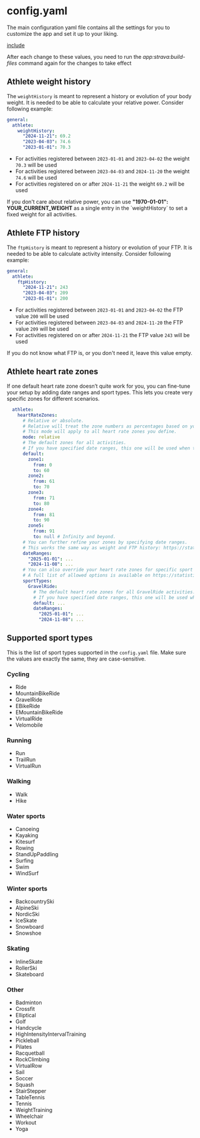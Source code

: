 # config.yaml

The main configuration yaml file contains all the settings for you to customize the app and set it up to your liking.

[include](config-yaml-example.md ':include')

<div class="alert important">
After each change to these values, you need to run the <i>app:strava:build-files</i> command again for the changes to take effect
</div>

## Athlete weight history

The `weightHistory` is meant to represent a history or evolution of your body weight. It is needed to be able to calculate your relative power. Consider following example:

```yml
general:
  athlete:
    weightHistory:
      "2024-11-21": 69.2
      "2023-04-03": 74.6
      "2023-01-01": 70.3
```

* For activities registered between `2023-01-01` and `2023-04-02` the weight `70.3` will be used
* For activities registered between `2023-04-03` and `2024-11-20` the weight `74.6` will be used
* For activities registered on or after `2024-11-21` the weight `69.2` will be used

<div class="alert info">
If you don't care about relative power, you can use <strong>"1970-01-01": YOUR_CURRENT_WEIGHT</strong> as a single entry in the `weightHistory` to set a fixed weight for all activities.
</div>

## Athlete FTP history

The `ftpHistory` is meant to represent a history or evolution of your FTP. It is needed to be able to calculate activity intensity. Consider following example:

```yml
general:
  athlete:
    ftpHistory:
      "2024-11-21": 243
      "2023-04-03": 209
      "2023-01-01": 200
```

* For activities registered between `2023-01-01` and `2023-04-02` the FTP value `200` will be used
* For activities registered between `2023-04-03` and `2024-11-20` the FTP value `209` will be used
* For activities registered on or after `2024-11-21` the FTP value `243` will be used

If you do not know what FTP is, or you don't need it, leave this value empty.

## Athlete heart rate zones

If one default heart rate zone doesn’t quite work for you, you can fine-tune your setup by adding date ranges and sport types. 
This lets you create very specific zones for different scenarios.

```yaml
  athlete:
    heartRateZones:
      # Relative or absolute. 
      # Relative will treat the zone numbers as percentages based on your max heart rate, while absolute will treat them as actual heartbeats per minute.
      # This mode will apply to all heart rate zones you define.
      mode: relative
      # The default zones for all activities.
      # If you have specified date ranges, this one will be used when there's no exact match for the activity date.
      default:
        zone1:
          from: 0
          to: 60
        zone2:
          from: 61
          to: 70
        zone3:
          from: 71
          to: 80
        zone4:
          from: 81
          to: 90
        zone5:
          from: 91
          to: null # Infinity and beyond.
      # You can further refine your zones by specifying date ranges.
      # This works the same way as weight and FTP history: https://statistics-for-strava-docs.robiningelbrecht.be/#/configuration/main-configuration?id=athlete-weight-historys
      dateRanges:
        "2025-01-01": ...
        "2024-11-08": ...
      # You can also override your heart rate zones for specific sport types.    
      # A full list of allowed options is available on https://statistics-for-strava-docs.robiningelbrecht.be/#/configuration/main-configuration?id=supported-sport-types      
      sportTypes:
        GravelRide:
          # The default heart rate zones for all GravelRide activities.
          # If you have specified date ranges, this one will be used when there's no exact match for the activity date.
          default: ...
          dateRanges:
            "2025-01-01": ...
            "2024-11-08": ...
```

## Supported sport types

This is the list of sport types supported in the `config.yaml` file. Make sure the values are exactly the same, they are case-sensitive.

### Cycling

* Ride
* MountainBikeRide
* GravelRide
* EBikeRide
* EMountainBikeRide
* VirtualRide
* Velomobile

### Running

* Run
* TrailRun
* VirtualRun

### Walking

* Walk
* Hike

### Water sports

* Canoeing
* Kayaking
* Kitesurf
* Rowing
* StandUpPaddling
* Surfing
* Swim
* WindSurf

### Winter sports

* BackcountrySki
* AlpineSki
* NordicSki
* IceSkate
* Snowboard
* Snowshoe

### Skating

* InlineSkate
* RollerSki
* Skateboard

### Other

* Badminton
* Crossfit
* Elliptical
* Golf
* Handcycle
* HighIntensityIntervalTraining
* Pickleball
* Pilates
* Racquetball
* RockClimbing
* VirtualRow
* Sail
* Soccer
* Squash
* StairStepper
* TableTennis
* Tennis
* WeightTraining
* Wheelchair
* Workout
* Yoga
